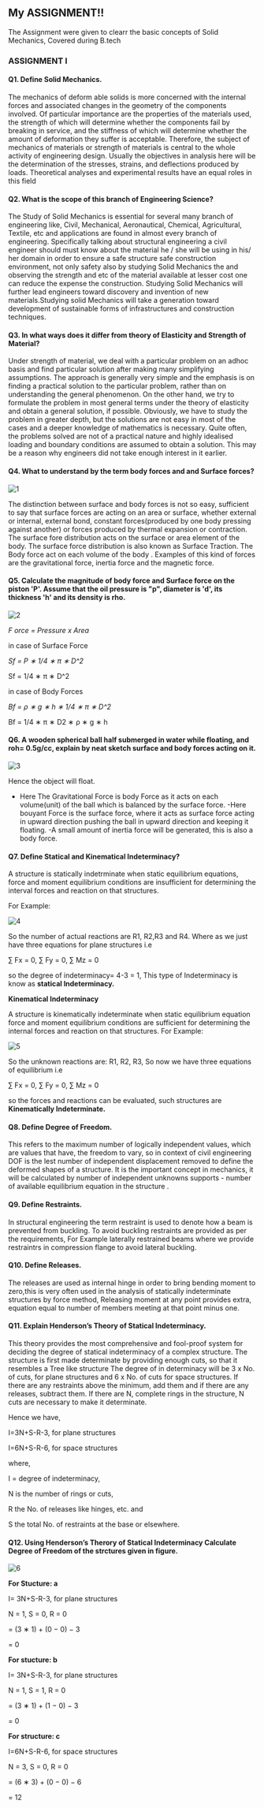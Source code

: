 ##  My ASSIGNMENT!!

The Assignment were given to clearr the basic concepts of Solid Mechanics, Covered during B.tech

### ASSIGNMENT I
#### Q1. Define Solid Mechanics.

The mechanics of deform able solids is more concerned with the internal forces and associated changes in the geometry of the components involved. Of particular importance are the properties of the materials used, the strength of which will determine whether the components fail by breaking in service, and the stiffness of which will determine whether the amount of deformation they suffer is acceptable. Therefore, the subject of mechanics of materials or strength of materials is central to the whole activity of engineering design. Usually the objectives in analysis here will be the determination of the stresses, strains, and deflections produced by loads. Theoretical analyses and experimental results have an equal roles in this field

#### Q2. What is the scope of this branch of Engineering Science?

The Study of Solid Mechanics is essential for several many branch of engineering like, Civil, Mechanical, Aeronautical, Chemical, Agricultural, Textile, etc and applications are found in almost every branch of engineering.
Specifically talking about structural engineering a civil engineer should must know about the material he / she will be using in his/ her domain in order to ensure a safe structure  safe construction environment, not only safety also by studying Solid Mechanics the and observing the strength and etc  of the material available at lesser cost one can reduce the expense the construction. Studying Solid Mechanics will further lead engineers toward discovery and invention of new materials.Studying solid Mechanics will take a generation toward development of sustainable forms of infrastructures and construction techniques.

#### Q3. In what ways does it differ from theory of Elasticity and Strength of Material?

Under strength of material, we deal with a particular problem on an adhoc basis and find particular solution after making many simplifying assumptions. The approach is generally very simple and the emphasis is on finding a practical solution to the particular problem, rather than on understanding the general phenomenon. On the other hand, we try to formulate the problem in most general terms under the theory of elasticity and obtain a general solution, if possible. Obviously, we have to study the problem in greater depth, but the solutions are not easy in most of the cases and a deeper knowledge of mathematics is necessary. Quite often, the problems solved are not of a practical nature and highly idealised loading and boundary conditions are assumed to obtain a solution. This may be a reason why engineers did not take enough interest in it earlier.

#### Q4. What to understand by the term body forces and and Surface forces?

   ![1](https://user-images.githubusercontent.com/40209462/163629108-39a00ca9-e7fe-4be6-9fb4-1833cd8cff0c.jpg)
             
The distinction between surface and body forces is not so easy, sufficient to say that surface forces are acting on an area or surface, whether external or internal, external bond, constant forces(produced by one body pressing against another) or forces produced by thermal expansion or contraction.
The surface fore distribution acts on the surface or area element of the body. The surface force distribution is also known as Surface Traction.
The Body force act on each volume of the body . Examples of this kind of forces are the gravitational force, inertia force and the magnetic force.

#### Q5. Calculate the magnitude of body force and Surface force on the piston 'P'. Assume that the oil pressure is "p", diameter is 'd', its thickness 'h' and its density is rho.

![2](https://user-images.githubusercontent.com/40209462/163629361-cc4b27d5-e250-4e8a-a75f-73d888657c9d.jpg)

_F orce = Pressure x Area_

in case of Surface Force

_Sf = P ∗ 1/4 ∗ π ∗ D^2_

Sf = 1/4 ∗ π ∗ D^2

in case of Body Forces

_Bf = ρ ∗ g ∗ h ∗ 1/4 ∗ π ∗ D^2_

Bf = 1/4 ∗ π ∗ D2 ∗ ρ ∗ g ∗ h


#### Q6. A wooden spherical ball half submerged in water while floating, and roh= 0.5g/cc, explain by neat sketch surface and body forces acting on it.

![3](https://user-images.githubusercontent.com/40209462/163629818-2e6591c2-4deb-47db-9698-ff08857cf919.jpg)

Hence the object will float.
- Here The Gravitational Force is body Force as it acts on each volume(unit) of the ball which is balanced by the surface force.
-Here bouyant Force is the surface force, where it acts as surface force acting in upward direction pushing the ball in upward direction and keeping it floating.
-A small amount of inertia force will be generated, this is also a body force.

#### Q7. Define Statical and Kinematical Indeterminacy?

A structure is statically indetrminate when static equilibrium equations, force and moment equilibrium conditions are insufficient for determining the interval forces and reaction on that structures.

For Example:

![4](https://user-images.githubusercontent.com/40209462/163629953-42c34454-a874-4b83-bba2-571be38d4856.jpg)



So the number of actual reactions are R1, R2,R3 and R4. Where as we just have three equations for plane structures i.e

∑ Fx = 0, ∑ Fy = 0, ∑ Mz = 0

so the degree of indeterminacy= 4-3 = 1, This type of Indeterminacy is know as **statical Indeterminacy.**

**Kinematical Indeterminacy**

A structure is kinematically indeterminate when static equilibrium equation force and moment equilibrium conditions are sufficient for determining the internal forces and reaction on that structures. For Example:

![5](https://user-images.githubusercontent.com/40209462/163630258-617998da-b9a6-4acf-969b-499878785cf0.jpg)

So the unknown reactions are: R1, R2, R3, So now we have three equations of equilibrium i.e 

∑ Fx = 0, ∑ Fy = 0, ∑ Mz = 0
   

so the forces and reactions can be evaluated, such structures are **Kinematically Indeterminate.**


#### Q8. Define Degree of Freedom.

This refers to the maximum number of logically independent values, which are values that have, the freedom to vary, so in context of civil engineering DOF is the lest number of independent displacement removed to define the deformed shapes of a structure. It is the important concept in mechanics, it will be calculated by number of independent unknowns supports - number of available equilibrium equation in the structure .

#### Q9. Define Restraints.

In structural engineering the term restraint is used to denote how a beam is prevented from buckling. To avoid buckling restraints are provided as per the requirements, For Example laterally restrained beams where we provide restraintrs in compression flange to avoid lateral buckling.

#### Q10. Define Releases.

The releases are used as internal hinge in order to bring bending moment to zero,this is very often used in the analysis of statically indeterminate structures by force method, Releasing moment at any point provides extra, equation equal to number of members meeting at that point minus one.

#### Q11. Explain Henderson’s Theory of Statical Indeterminacy.

This theory provides the most comprehensive and fool-proof system for deciding the degree of statical indeterminacy of a complex structure. The structure is
first made determinate by providing enough cuts, so that it resembles a Tree like structure  The degree of in determinacy will be 3 x
No. of cuts, for plane structures and 6 x No. of cuts for space structures. If there are any restraints above the minimum, add them and if there are any
releases, subtract them. If there are N, complete rings in the structure, N cuts are necessary to make it determinate. 

Hence we have,

I=3N+S-R-3, for plane structures

I=6N+S-R-6, for space structures

where,

I = degree of indeterminacy,

N is the number of rings or cuts,

R the No. of releases like hinges, etc. and

S the total No. of restraints at the base or elsewhere.

#### Q12. Using Henderson’s Therory of Statical Indeterminacy Calculate Degree of Freedom of the strctures given in figure.

![6](https://user-images.githubusercontent.com/40209462/163630726-211a9ff4-d104-4b08-8137-16a7de75de9d.jpg)

**For Stucture: a**

I= 3N+S-R-3, for plane structures

N = 1, S = 0, R = 0

= (3 ∗ 1) + (0 − 0) − 3

= 0



**For stucture: b**

I= 3N+S-R-3, for plane structures

N = 1, S = 1, R = 0

= (3 ∗ 1) + (1 − 0) − 3

= 0



**For structure: c**

I=6N+S-R-6, for space structures

N = 3, S = 0, R = 0

= (6 ∗ 3) + (0 − 0) − 6

= 12

   
